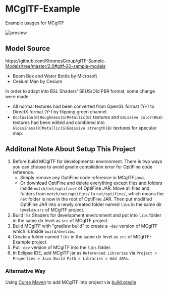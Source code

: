 # MCglTF-Example
 Example usages for MCglTF
 
![preview](https://user-images.githubusercontent.com/39574697/161222759-38c785c0-287a-4963-b593-d287391a164d.png)
## Model Source
https://github.com/KhronosGroup/glTF-Sample-Models/tree/master/2.0#gltf-20-sample-models

- Boom Box and Water Bottle by Microsoft
- Cesium Man by Cesium

In order to adapt into BSL Shaders' SEUS/Old PBR format, some change were made:
- All normal textures had been converted from OpenGL format (Y+) to DirectX format (Y-) by flipping green channel.
- `Occlusion(R)Roughness(G)Metallic(B)` textures and `Emissive color(RGB)` textures had been edited and combined into `Glossiness(R)Metallic(G)Emissive strength(B)` textures for specular map.
## Additonal Note About Setup This Project
1. Before build MCglTF for developmental environment. There is two ways you can choose to avoid gradle compilation error for OptiFine code reference.
	- Simply remove any OptiFine code reference in MCglTF.java.
	- Or download OptiFine and delete everything except files and folders inside `notch/net/optifine/` of OptiFine JAR. Move all files and folders from `notch/net/optifine/` to `net/optifine/`, which means the `net` folder is now in the root of OptiFine JAR. Then put modified OptiFine JAR into a newly created folder named `libs` in the same dir level as `src` of MCglTF project.
2. Build Iris Shaders for development environment and put into `libs` folder in the same dir level as `src` of MCglTF project.
3. Build MCglTF with "gradlew build" to create a `-dev` version of MCglTF which is inside `build/devlibs`.
4. Create a folder named `libs` in the same dir level as `src` of MCglTF-Example project.
5. Put `-dev` version of MCglTF into the `libs` folder.
6. In Eclipse IDE, add MCglTF jar as `Referenced Libraries` via `Project > Properties > Java Build Path > Libraries > Add JARs`.
### Alternative Way
Using [Curse Maven](https://www.cursemaven.com/) to add MCglTF into project via [build.gradle](https://www.cursemaven.com/fabric)